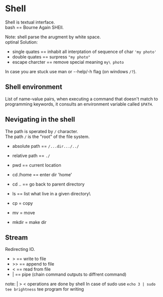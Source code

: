 # Shell

Shell is textual interface.\
bash == Bourne Again SHEll.

Note: shell parse the arugment by white space.\
optinal Solution:

* single quates == inhabit all interptation of sequence of char  ` 'my photo' ` 
* double quates == surpress  ` "my photo" ` 
* escape charcter == remove special meaning `my\ photo ` 

In case you are stuck use man or --help/-h flag (on windows `/?`). 

## Shell environment

List of name-value pairs,
when executing a command that doesn't match to programming keywords,
it consults an environment variable called `$PATH`.

## Nevigating in the shell
The path is sperated by 
`/`
character.\
The path 
`/`
is the "root" of the file system.

* absolute path == 
`/...dir.../../`
* relative path ==
`./`

* pwd == current location
* cd /home == enter dir 'home'
* cd .. == go back to parent directory
* ls == list what live in a given directory\
* cp = copy
* mv = move
* mkdir = make dir

## Stream
Redirecting IO.

* \> == write to file
* \>> == append to file
* < == read from file
* | == pipe (chain command outputs to diffrent command)

note: | > < operations are done by shell In case of sudo use
`echo 3 | sudo tee brightness`
tee program for writing
